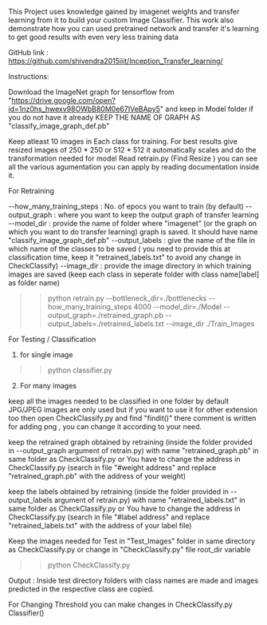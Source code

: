 This Project uses knowledge gained by imagenet weights and transfer learning from it to build your custom Image Classifier.
This work also demonstrate how you can used pretrained network and transfer it's learning to get good results with even very less training data


GitHub link : https://github.com/shivendra2015iiit/Inception_Transfer_learning/


Instructions:

Download the ImageNet graph for tensorflow from "https://drive.google.com/open?id=1nz0hs_hwexv98OWbB80M0e67IVeBApy5" and keep in Model folder if you do not have it already KEEP THE NAME OF GRAPH AS "classify_image_graph_def.pb"


Keep atleast 10 images in Each class for training. For best results give resized images of 250 * 250 or 512 * 512 
it automatically scales and do the transformation needed for model
Read retrain.py (Find Resize ) you can see all the various agumentation you can apply by reading documentation inside it.

For Retraining 

 --how_many_training_steps : No. of epocs you want to train (by default)
 --output_graph : where you want to keep the output graph of transfer learning
 --model_dir : provide the name of folder where "imagenet" (or the graph on which you want to do transfer learning)  graph is saved. It should have name "classify_image_graph_def.pb"
 --output_labels : give the name of the file in which name of the classes to be saved ( you need to provide this at classification time, keep it "retrained_labels.txt" to avoid any change in CheckClassify)
 --image_dir : provide the image directory in which training images are saved (keep each class in seperate folder with class name[label] as folder name)

>> python retrain.py --bottleneck_dir=./bottlenecks --how_many_training_steps 4000 --model_dir=./Model --output_graph=./retrained_graph.pb --output_labels=./retrained_labels.txt --image_dir ./Train_Images

For Testing / Classification

1) for single image 
>> python classifier.py <address of image>

2) For many images
 
 keep all the images needed to be classified in one folder
 by default JPG/JPEG images are only used but if you want to use it for other extension too then open CheckClassify.py and find "findit()" there comment is written for adding png , you can change 
 it according to your need.
 
 keep the retrained graph obtained by retraining (inside the folder provided in --output_graph argument of retrain.py) with name "retrained_graph.pb" in same folder as CheckClassify.py or You have
 to change the address in CheckClassify.py (search in file "#weight address" and replace "retrained_graph.pb" with the address of your weight)
 
 keep the labels obtained by retraining (inside the folder provided in --output_labels argument of retrain.py) with name "retrained_labels.txt" in same folder as CheckClassify.py or You have
 to change the address in CheckClassify.py (search in file "#label address" and replace "retrained_labels.txt" with the address of your label file)
 
 Keep the images needed for Test in "Test_Images" folder in same directory as CheckClassify.py or change in "CheckClassify.py" file root_dir variable
 
 >> python CheckClassify.py
 
 Output : Inside test directory folders with class names are made and images predicted in the respective class are copied.
 
 For Changing Threshold you can make changes in CheckClassify.py Classifier() 
